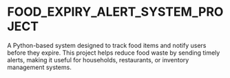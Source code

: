 # FOOD_EXPIRY_ALERT_SYSTEM_PROJECT
A Python-based system designed to track food items and notify users before they expire. This project helps reduce food waste by sending timely alerts, making it useful for households, restaurants, or inventory management systems.
